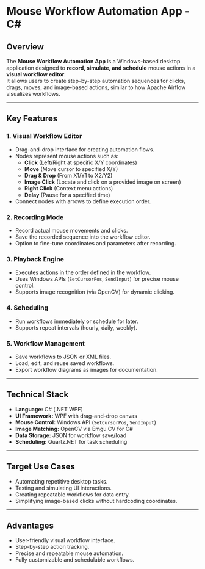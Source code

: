 # Mouse Workflow Automation App - C#

## Overview
The **Mouse Workflow Automation App** is a Windows-based desktop application designed to **record, simulate, and schedule** mouse actions in a **visual workflow editor**.  
It allows users to create step-by-step automation sequences for clicks, drags, moves, and image-based actions, similar to how Apache Airflow visualizes workflows.

---

## Key Features

### 1. **Visual Workflow Editor**
- Drag-and-drop interface for creating automation flows.
- Nodes represent mouse actions such as:
  - **Click** (Left/Right at specific X/Y coordinates)
  - **Move** (Move cursor to specified X/Y)
  - **Drag & Drop** (From X1/Y1 to X2/Y2)
  - **Image Click** (Locate and click on a provided image on screen)
  - **Right Click** (Context menu actions)
  - **Delay** (Pause for a specified time)
- Connect nodes with arrows to define execution order.

### 2. **Recording Mode**
- Record actual mouse movements and clicks.
- Save the recorded sequence into the workflow editor.
- Option to fine-tune coordinates and parameters after recording.

### 3. **Playback Engine**
- Executes actions in the order defined in the workflow.
- Uses Windows APIs (`SetCursorPos`, `SendInput`) for precise mouse control.
- Supports image recognition (via OpenCV) for dynamic clicking.

### 4. **Scheduling**
- Run workflows immediately or schedule for later.
- Supports repeat intervals (hourly, daily, weekly).

### 5. **Workflow Management**
- Save workflows to JSON or XML files.
- Load, edit, and reuse saved workflows.
- Export workflow diagrams as images for documentation.

---

## Technical Stack
- **Language:** C# (.NET WPF)
- **UI Framework:** WPF with drag-and-drop canvas
- **Mouse Control:** Windows API (`SetCursorPos`, `SendInput`)
- **Image Matching:** OpenCV via Emgu CV for C#
- **Data Storage:** JSON for workflow save/load
- **Scheduling:** Quartz.NET for task scheduling

---

## Target Use Cases
- Automating repetitive desktop tasks.
- Testing and simulating UI interactions.
- Creating repeatable workflows for data entry.
- Simplifying image-based clicks without hardcoding coordinates.

---

## Advantages
- User-friendly visual workflow interface.
- Step-by-step action tracking.
- Precise and repeatable mouse automation.
- Fully customizable and schedulable workflows.
